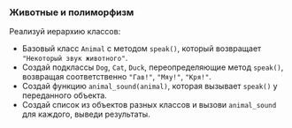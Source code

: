 ### Животные и полиморфизм
Реализуй иерархию классов:
- Базовый класс `Animal` с методом `speak()`, который возвращает `"Некоторый звук животного"`.
- Создай подклассы `Dog`, `Cat`, `Duck`, переопределяющие метод `speak()`, возвращая соответственно `"Гав!"`, `"Мяу!"`, `"Кря!"`.
- Создай функцию `animal_sound(animal)`, которая вызывает `speak()` у переданного объекта.
- Создай список из объектов разных классов и вызови `animal_sound` для каждого, выведи результаты.

